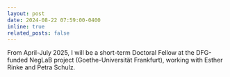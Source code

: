 ```yaml
---
layout: post
date: 2024-08-22 07:59:00-0400
inline: true
related_posts: false
---
```


From April-July 2025, I will be a short-term Doctoral Fellow at the DFG-funded NegLaB project (Goethe-Universität Frankfurt), working with Esther Rinke and Petra Schulz.
